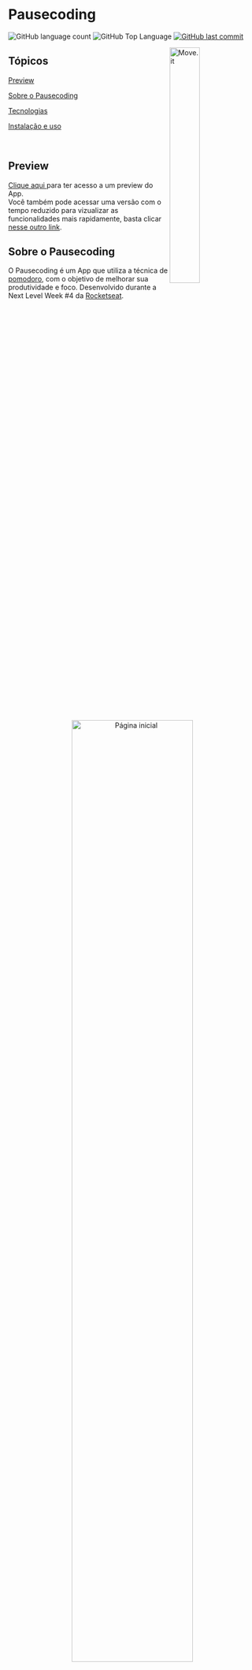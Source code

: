 # Pausecoding

<p>
  
  <img alt="GitHub language count" src="https://img.shields.io/github/languages/count/leandrolid/pausecoding?color=6E40C9&style=flat-square">
  <img alt="GitHub Top Language" src="https://img.shields.io/github/languages/top/leandrolid/pausecoding?color=6E40C9&style=flat-square">
  <a href="https://github.com/leandrolid/pausecoding/commits/master">
    <img alt="GitHub last commit" src="https://img.shields.io/github/last-commit/leandrolid/pausecoding?color=6E40C9&style=flat-square">
  </a>
</p>

<img align="right" src="https://user-images.githubusercontent.com/61424755/114238781-8bb68380-995b-11eb-9911-c87adc27db28.jpg" width="35%" alt="Move.it">

## Tópicos 

[Preview](#preview)

[Sobre o Pausecoding](#sobre-o-pausecoding)

[Tecnologias](#tecnologias)

[Instalação e uso](#instalação-e-uso)

<br>

## Preview

<a alt="pausecoding" href="https://pausecoding.vercel.app" >Clique aqui </a> para ter acesso a um  preview do App. <br>
Você também pode acessar uma versão com o tempo reduzido para vizualizar as funcionalidades mais rapidamente, basta clicar <a alt="pausecoding 6 segundos" href="https://pausecoding-8z7rh7qy7-leandrolid.vercel.app/" >nesse outro link</a>.

## Sobre o Pausecoding

O Pausecoding é um App que utiliza a técnica de [pomodoro](https://pt.wikipedia.org/wiki/T%C3%A9cnica_pomodoro), com o objetivo de melhorar sua produtividade e foco. Desenvolvido durante a Next Level Week #4 da [Rocketseat](https://rocketseat.com.br/).

<br>

<p align="center">
  <img src="https://user-images.githubusercontent.com/61424755/114240200-88bc9280-995d-11eb-91d7-5a4e75558ed1.PNG" alt="Página inicial" width="70%" />
  <img src="https://user-images.githubusercontent.com/61424755/114240217-8d814680-995d-11eb-92b9-8d10486064cb.PNG" alt="Desafios" width="70%" />
</p>

## Tecnologias

Tecnologias e ferramentas utilizadas no desenvolvimento do projeto:

- [React](https://reactjs.org/)
- [Next.js](https://nextjs.org/)
- [TypeScript](https://www.typescriptlang.org/)
- [JavaScript Cookie](https://github.com/js-cookie/js-cookie)
- [React Icons](https://react-icons.github.io/react-icons/)
- [VS Code](https://code.visualstudio.com/) com [ESLint](https://eslint.org/), [Prettier](https://prettier.io/) e [EditorConfig](https://editorconfig.org/)

<br>

## Instalação e uso

```bash
# Abra um terminal e copie este repositório com o comando
git clone https://github.com/leandrolid/pausecoding.git
# ou use a opção de download.

# Entre na pasta web com 
cd pausecoding

# Instale as dependências
yarn install

# Rode o aplicação
yarn dev

# Acesse http://localhost:3000 no seu navagador.
```

<br>

Esse projeto está sob a licença MIT. Veja o arquivo [LICENSE](/LICENSE) para mais detalhes.

---

Feito com :purple_heart: by [Leandro Liduvino](https://github.com/leandrolid)

